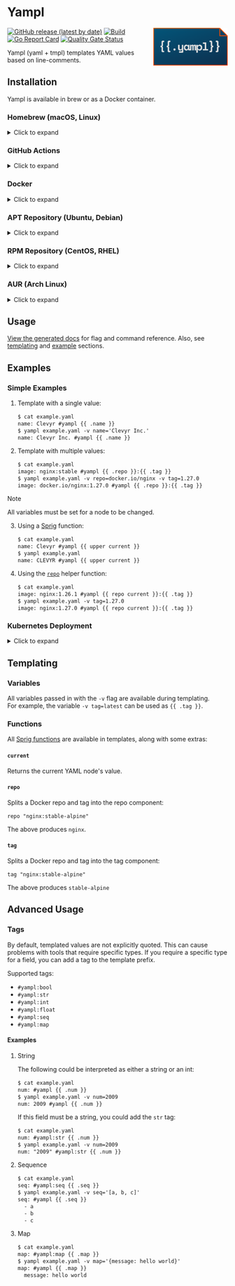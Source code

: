 # Yampl

<img src="assets/logo.svg" alt="Yampl Icon" width="170" align="right">

[![GitHub release (latest by date)](https://img.shields.io/github/v/release/clevyr/yampl)](https://github.com/clevyr/yampl/releases)
[![Build](https://github.com/clevyr/yampl/actions/workflows/build.yml/badge.svg)](https://github.com/clevyr/yampl/actions/workflows/build.yml)
[![Go Report Card](https://goreportcard.com/badge/github.com/clevyr/yampl)](https://goreportcard.com/report/github.com/clevyr/yampl)
[![Quality Gate Status](https://sonarcloud.io/api/project_badges/measure?project=clevyr_yampl&metric=alert_status)](https://sonarcloud.io/summary/new_code?id=clevyr_yampl)

Yampl (yaml + tmpl) templates YAML values based on line-comments.

## Installation

Yampl is available in brew or as a Docker container.

### Homebrew (macOS, Linux)

<details>
  <summary>Click to expand</summary>

  ```shell
  brew install clevyr/tap/yampl
  ```
</details>

### GitHub Actions

<details>
  <summary>Click to expand</summary>

  There are two actions available for CI/CD usage:
  - **[clevyr/setup-yampl-action](https://github.com/clevyr/setup-yampl-action):** Installs yampl during a GitHub Action run.
  - **[clevyr/yampl-action](https://github.com/clevyr/yampl-action):** Installs yampl, runs yampl with the given inputs, then optionally creates a commit for you.

</details>

### Docker

<details>
  <summary>Click to expand</summary>

  yampl has a Docker image available at [`ghcr.io/clevyr/yampl`](https://ghcr.io/clevyr/yampl)

  ```shell
  docker pull ghcr.io/clevyr/yampl
  ```

  To use this image, you will need to volume bind the desired directory into the
  Docker container. The container uses `/data` as its workdir, so if you wanted
  to template `example.yaml` in the current directory, you could run:
  ```shell
  docker run --rm -it -v "$PWD:/data" ghcr.io/clevyr/yampl example.yaml ...
  ```
</details>

### APT Repository (Ubuntu, Debian)

<details>
  <summary>Click to expand</summary>

  1. If you don't have it already, install the `ca-certificates` package
     ```shell
     sudo apt install ca-certificates
     ```

  2. Add Clevyr's apt repository
     ```
     echo 'deb [trusted=yes] https://apt.clevyr.com /' | sudo tee /etc/apt/sources.list.d/clevyr.list
     ```

  3. Update apt repositories
     ```shell
     sudo apt update
     ```

  4. Install yampl
     ```shell
     sudo apt install yampl
     ```
</details>

### RPM Repository (CentOS, RHEL)

<details>
  <summary>Click to expand</summary>

  1. If you don't have it already, install the `ca-certificates` package
     ```shell
     sudo yum install ca-certificates
     ```

  2. Add Clevyr's rpm repository to `/etc/yum.repos.d/clevyr.repo`
     ```ini
     [clevyr]
     name=Clevyr
     baseurl=https://rpm.clevyr.com
     enabled=1
     gpgcheck=0
     ```

  3. Install yampl
     ```shell
     sudo yum install yampl
     ```
</details>

### AUR (Arch Linux)

<details>
  <summary>Click to expand</summary>

Install [yampl-bin](https://aur.archlinux.org/packages/yampl-bin) with your [AUR helper](https://wiki.archlinux.org/index.php/AUR_helpers) of choice.
</details>


## Usage

[View the generated docs](docs/yampl.md) for flag and command reference.
Also, see [templating](#templating) and [example](#examples) sections.

## Examples

### Simple Examples

1. Template with a single value:
    ```shell
    $ cat example.yaml
    name: Clevyr #yampl {{ .name }}
    $ yampl example.yaml -v name='Clevyr Inc.'
    name: Clevyr Inc. #yampl {{ .name }}
    ```

2. Template with multiple values:
    ```shell
    $ cat example.yaml
    image: nginx:stable #yampl {{ .repo }}:{{ .tag }}
    $ yampl example.yaml -v repo=docker.io/nginx -v tag=1.27.0
    image: docker.io/nginx:1.27.0 #yampl {{ .repo }}:{{ .tag }}
    ```
> [!NOTE]
> All variables must be set for a node to be changed.

3. Using a [Sprig](https://masterminds.github.io/sprig/) function:
    ```shell
    $ cat example.yaml
    name: Clevyr #yampl {{ upper current }}
    $ yampl example.yaml
    name: CLEVYR #yampl {{ upper current }}
    ```

4. Using the [`repo`](#repo) helper function:
    ```shell
    $ cat example.yaml
    image: nginx:1.26.1 #yampl {{ repo current }}:{{ .tag }}
    $ yampl example.yaml -v tag=1.27.0
    image: nginx:1.27.0 #yampl {{ repo current }}:{{ .tag }}
    ```

### Kubernetes Deployment

<details>
  <summary>Click to expand</summary>

  Here is a simple Kubernetes Deployment with an Nginx image:

  ```yaml
  apiVersion: apps/v1
  kind: Deployment
  metadata:
    name: nginx
  spec:
    selector:
      matchLabels:
        app: nginx
    template:
      metadata:
        labels:
          app: nginx
      spec:
        containers:
          - name: nginx
            image: nginx:1.26.1 #yampl nginx:{{ .tag }}
            ports:
            - containerPort: 80
  ```

  Notice the yaml comment on the same line as `image`.

  If this file was called `nginx.yaml`, then you could replace the image tag by running:
  ```shell
  yampl -i nginx.yaml -v tag=1.27.0
  ```

  The file would be updated in-place:
  ```yaml
  apiVersion: apps/v1
  kind: Deployment
  metadata:
    name: nginx
  spec:
    selector:
      matchLabels:
        app: nginx
    template:
      metadata:
        labels:
          app: nginx
      spec:
        containers:
          - name: nginx
            image: nginx:1.27.0 #yampl nginx:{{ .tag }}
            ports:
              - containerPort: 80
  ```

  If you wanted to repeat yourself even less, you could use the [`repo`](#repo) function to pull the existing repo through to the output.
  For example, you could change the `image` line to:
  ```yaml
  image: nginx:1.27.0 #yampl {{ repo current }}:{{ .tag }}
  ```

  This would generate the same output, but you wouldn't have to type `nginx` twice.
  This becomes more useful when using custom Docker registries where repo names can get long.

</details>

## Templating

### Variables

All variables passed in with the `-v` flag are available during templating.  
For example, the variable `-v tag=latest` can be used as `{{ .tag }}`.

### Functions

All [Sprig functions](https://masterminds.github.io/sprig/) are available in templates, along with some extras:

#### `current`

Returns the current YAML node's value.

#### `repo`

Splits a Docker repo and tag into the repo component:
```gotemplate
repo "nginx:stable-alpine"
```
The above produces `nginx`.

#### `tag`

Splits a Docker repo and tag into the tag component:
```gotemplate
tag "nginx:stable-alpine"
```
The above produces `stable-alpine`

## Advanced Usage

### Tags

By default, templated values are not explicitly quoted. This can cause
problems with tools that require specific types. If you require a
specific type for a field, you can add a tag to the template prefix.

Supported tags:

- `#yampl:bool`
- `#yampl:str`
- `#yampl:int`
- `#yampl:float`
- `#yampl:seq`
- `#yampl:map`

#### Examples

1. String

   The following could be interpreted as either a string or an int:

   ```shell
   $ cat example.yaml
   num: #yampl {{ .num }}
   $ yampl example.yaml -v num=2009
   num: 2009 #yampl {{ .num }}
   ```

   If this field must be a string, you could add the `str` tag:

   ```shell
   $ cat example.yaml
   num: #yampl:str {{ .num }}
   $ yampl example.yaml -v num=2009
   num: "2009" #yampl:str {{ .num }}
   ```

2. Sequence

   ```shell
   $ cat example.yaml
   seq: #yampl:seq {{ .seq }}
   $ yampl example.yaml -v seq='[a, b, c]'
   seq: #yampl {{ .seq }}
     - a
     - b
     - c
   ```

3. Map

   ```shell
   $ cat example.yaml
   map: #yampl:map {{ .map }}
   $ yampl example.yaml -v map='{message: hello world}'
   map: #yampl {{ .map }}
     message: hello world
   ```
